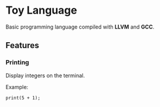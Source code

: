 # Toy Language
Basic programming language compiled with **LLVM** and **GCC**.

## Features
### Printing
Display integers on the terminal.

Example:
```
print(5 + 1);
```